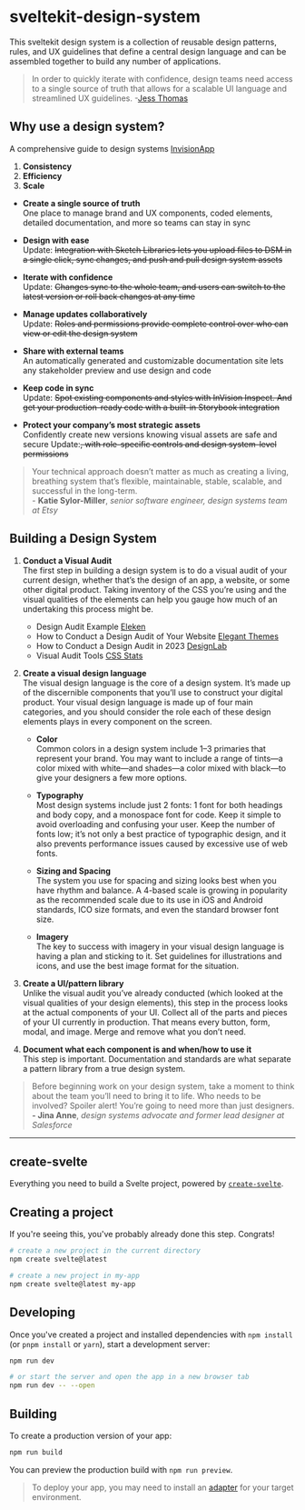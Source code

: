 # sveltekit-design-system

This sveltekit design system is a collection of reusable design patterns, rules, and UX guidelines that define a central design language and can be assembled together to build any number of applications.

> In order to quickly iterate with confidence, design teams need access to a single source of truth that allows for a scalable UI language and streamlined UX guidelines. -[Jess Thomas](https://www.invisionapp.com/inside-design/scale-design-systems/)

## Why use a design system?

A comprehensive guide to design systems [InvisionApp](https://www.invisionapp.com/inside-design/guide-to-design-systems/)

1. **Consistency**
2. **Efficiency**
3. **Scale**


- **Create a single source of truth**<br>One place to manage brand and UX components,  coded elements, detailed documentation, and more so teams can stay in sync

- **Design with ease**<br>Update: ~~Integration with Sketch Libraries lets you upload files to DSM in a single click, sync changes, and push and pull design system assets~~

- **Iterate with confidence**<br>Update: ~~Changes sync to the whole team, and users can switch to the latest version or roll back changes at any time~~

- **Manage updates collaboratively**<br>Update: ~~Roles and permissions provide complete control over who can view or edit the design system~~

- **Share with external teams**<br>An automatically generated and customizable documentation site lets any stakeholder preview and use design and code

- **Keep code in sync**<br>Update: ~~Spot existing components and styles with InVision Inspect. And get your production-ready code with a built-in Storybook integration~~

- **Protect your company’s most strategic assets**<br>Confidently create new versions knowing visual assets are safe and secure Update:~~, with role-specific controls and design system-level permissions~~

> Your technical approach doesn’t matter as much as creating a living, breathing system that’s flexible, maintainable, stable, scalable, and successful in the long-term.<br>- **Katie Sylor-Miller**, *senior software engineer, design systems team at Etsy*

## Building a Design System

1. **Conduct a Visual Audit**<br>
The first step in building a design system is to do a visual audit of your current design, whether that’s the design of an app, a website, or some other digital product. Taking inventory of the CSS you’re using and the visual qualities of the elements can help you gauge how much of an undertaking this process might be.

    - Design Audit Example [Eleken](https://www.eleken.co/blog-posts/design-audit-example-insights-to-improve-conversion-rates)
    - How to Conduct a Design Audit of Your Website [Elegant Themes](https://www.elegantthemes.com/blog/tips-tricks/how-to-conduct-a-design-audit-of-your-website)
    - How to Conduct a Design Audit in 2023 [DesignLab](https://designlab.com/blog/how-to-conduct-a-design-audit/)
    - Visual Audit Tools  [CSS Stats](https://cssstats.com)

2. **Create a visual design language**<br>
The visual design language is the core of a design system. It’s made up of the discernible components that you’ll use to construct your digital product. Your visual design language is made up of four main categories, and you should consider the role each of these design elements plays in every component on the screen.
    - **Color**<br>
      Common colors in a design system include 1–3 primaries that represent your brand. You may want to include a range of tints—a color mixed with white—and shades—a color mixed with black—to give your designers a few more options.  

    - **Typography**<br>
      Most design systems include just 2 fonts: 1 font for both headings and body copy, and a monospace font for code. Keep it simple to avoid overloading and confusing your user. Keep the number of fonts low; it’s not only a best practice of typographic design, and it also prevents performance issues caused by excessive use of web fonts. 

    - **Sizing and Spacing**<br>
      The system you use for spacing and sizing looks best when you have rhythm and balance. A 4-based scale is growing in popularity as the recommended scale due to its use in iOS and Android standards, ICO size formats, and even the standard browser font size.

    - **Imagery**<br>
      The key to success with imagery in your visual design language is having a plan and sticking to it. Set guidelines for illustrations and icons, and use the best image format for the situation.

3. **Create a UI/pattern library**<br>
Unlike the visual audit you’ve already conducted (which looked at the visual qualities of your design elements), this step in the process looks at the actual components of your UI. Collect all of the parts and pieces of your UI currently in production. That means every button, form, modal, and image. Merge and remove what you don’t need.

4. **Document what each component is and when/how to use it**<br>
This step is important. Documentation and standards are what separate a pattern library from a true design system.

> Before beginning work on your design system, take a moment to think about the team you’ll need to bring it to life. Who needs to be involved? Spoiler alert! You’re going to need more than just designers.<br>**- Jina Anne**, *design systems advocate and former lead designer at Salesforce*

<hr>

## create-svelte

Everything you need to build a Svelte project, powered by [`create-svelte`](https://github.com/sveltejs/kit/tree/master/packages/create-svelte).

## Creating a project

If you're seeing this, you've probably already done this step. Congrats!

```bash
# create a new project in the current directory
npm create svelte@latest

# create a new project in my-app
npm create svelte@latest my-app
```

## Developing

Once you've created a project and installed dependencies with `npm install` (or `pnpm install` or `yarn`), start a development server:

```bash
npm run dev

# or start the server and open the app in a new browser tab
npm run dev -- --open
```

## Building

To create a production version of your app:

```bash
npm run build
```

You can preview the production build with `npm run preview`.

> To deploy your app, you may need to install an [adapter](https://kit.svelte.dev/docs/adapters) for your target environment.
